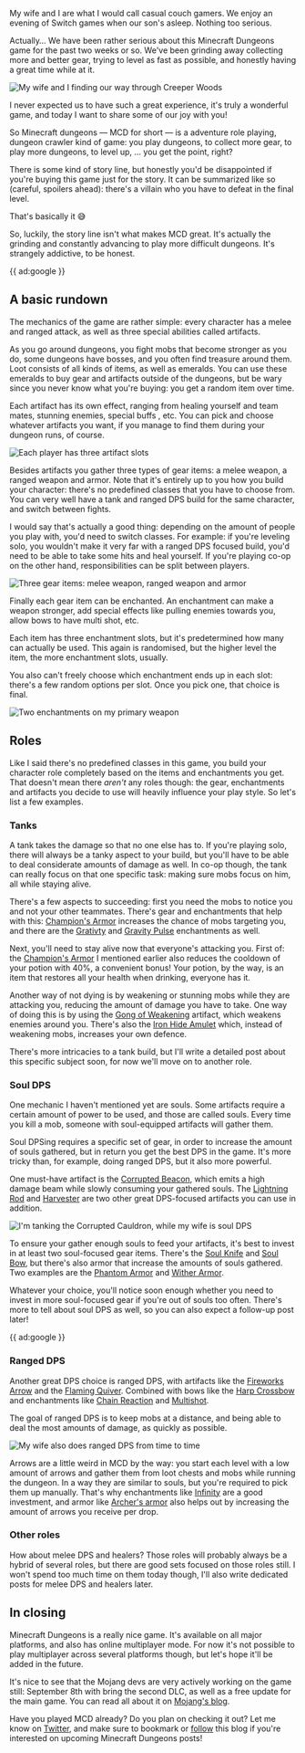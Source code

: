 My wife and I are what I would call casual couch gamers. We enjoy an evening of Switch games when our son's asleep. Nothing too serious.

Actually… We have been rather serious about this Minecraft Dungeons game for the past two weeks or so. We've been grinding away collecting more and better gear, trying to level as fast as possible, and honestly having a great time while at it.

![My wife and I finding our way through Creeper Woods](/resources/img/games/intro-to-mcd/mcd-4.jpeg)

I never expected us to have such a great experience, it's truly a wonderful game, and today I want to share some of our joy with you! 

So Minecraft dungeons — MCD for short — is a adventure role playing, dungeon crawler kind of game: you play dungeons, to collect more gear, to play more dungeons, to level up, … you get the point, right?

There is some kind of story line, but honestly you'd be disappointed if you're buying this game just for the story. It can be summarized like so (careful, spoilers ahead): there's a villain who you have to defeat in the final level.

That's basically it 😅

So, luckily, the story line isn't what makes MCD great. It's actually the grinding and constantly advancing to play more difficult dungeons. It's strangely addictive, to be honest.

{{ ad:google }}

## A basic rundown

The mechanics of the game are rather simple: every character has a melee and ranged attack, as well as three special abilities called artifacts.

As you go around dungeons, you fight mobs that become stronger as you do, some dungeons have bosses, and you often find treasure around them. Loot consists of all kinds of items, as well as emeralds. You can use these emeralds to buy gear and artifacts outside of the dungeons, but be wary since you never know what you're buying: you get a random item over time.

Each artifact has its own effect, ranging from healing yourself and team mates, stunning enemies, special buffs , etc. You can pick and choose whatever artifacts you want, if you manage to find them during your dungeon runs, of course.

![Each player has three artifact slots](/resources/img/games/intro-to-mcd/mcd-1-artifacts.jpg)

Besides artifacts you gather three types of gear items: a melee weapon, a ranged weapon and armor. Note that it's entirely up to you how you build your character: there's no predefined classes that you have to choose from. You can very well have a tank and ranged DPS build for the same character, and switch between fights. 

I would say that's actually a good thing: depending on the amount of people you play with, you'd need to switch classes. For example: if you're leveling solo, you wouldn't make it very far with a ranged DPS focused build, you'd need to be able to take some hits and heal yourself. If you're playing co-op on the other hand, responsibilities can be split between players. 

![Three gear items: melee weapon, ranged weapon and armor](/resources/img/games/intro-to-mcd/mcd-1-gear.jpg)

Finally each gear item can be enchanted. An enchantment can make a weapon stronger, add special effects like pulling enemies towards you, allow bows to have multi shot, etc.

Each item has three enchantment slots, but it's predetermined how many can actually be used. This again is randomised, but the higher level the item, the more enchantment slots, usually.

You also can't freely choose which enchantment ends up in each slot: there's a few random options per slot. Once you pick one, that choice is final.  

![Two enchantments on my primary weapon](/resources/img/games/intro-to-mcd/mcd-1-enchantments.jpg)

## Roles

Like I said there's no predefined classes in this game, you build your character role completely based on the items and enchantments you get. That doesn't mean there _aren't_ any roles though: the gear, enchantments and artifacts you decide to use will heavily influence your play style. So let's list a few examples.

### Tanks

A tank takes the damage so that no one else has to. If you're playing solo, there will always be a tanky aspect to your build, but you'll have to be able to deal considerate amounts of damage as well. In co-op though, the tank can really focus on that one specific task: making sure mobs focus on him, all while staying alive.

There's a few aspects to succeeding: first you need the mobs to notice you and not your other teammates. There's gear and enchantments that help with this: [Champion's Armor](*https://minecraft.gamepedia.com/Minecraft_Dungeons:Champion%27s_Armor) increases the chance of mobs targeting you, and there are the [Grativty](*https://minecraft.gamepedia.com/Minecraft_Dungeons:Gravity) and [Gravity Pulse](*https://minecraft.gamepedia.com/Minecraft_Dungeons:Gravity_Pulse) enchantments as well.

Next, you'll need to stay alive now that everyone's attacking you. First of: the [Champion's Armor](*https://minecraft.gamepedia.com/Minecraft_Dungeons:Champion%27s_Armor) I mentioned earlier also reduces the cooldown of your potion with 40%, a convenient bonus! Your potion, by the way, is an item that restores all your health when drinking, everyone has it.

Another way of not dying is by weakening or stunning mobs while they are attacking you, reducing the amount of damage you have to take. One way of doing this is by using the [Gong of Weakening](*https://minecraft.gamepedia.com/Minecraft_Dungeons:Gong_of_Weakening) artifact, which weakens enemies around you. There's also the [Iron Hide Amulet](*https://minecraft.gamepedia.com/Minecraft_Dungeons:Iron_Hide_Amulet) which, instead of weakening mobs, increases your own defence. 

There's more intricacies to a tank build, but I'll write a detailed post about this specific subject soon, for now we'll move on to another role.

### Soul DPS

One mechanic I haven't mentioned yet are souls. Some artifacts require a certain amount of power to be used, and those are called souls. Every time you kill a mob, someone with soul-equipped artifacts will gather them.

Soul DPSing requires a specific set of gear, in order to increase the amount of souls gathered, but in return you get the best DPS in the game. It's more tricky than, for example, doing ranged DPS, but it also more powerful. 

One must-have artifact is the [Corrupted Beacon](*https://minecraft.gamepedia.com/Minecraft_Dungeons:Corrupted_Beacon), which emits a high damage beam while slowly consuming your gathered souls. The [Lightning Rod](*https://minecraft.gamepedia.com/Minecraft_Dungeons:Lightning_Rod) and [Harvester](*https://minecraft.gamepedia.com/Minecraft_Dungeons:Harvester) are two other great DPS-focused artifacts you can use in addition.    

![I'm tanking the Corrupted Cauldron, while my wife is soul DPS](/resources/img/games/intro-to-mcd/mcd-5.jpeg)

To ensure your gather enough souls to feed your artifacts, it's best to invest in at least two soul-focused gear items. There's the [Soul Knife](*https://minecraft.gamepedia.com/Minecraft_Dungeons:Soul_Knife) and [Soul Bow](*https://minecraft.gamepedia.com/Minecraft_Dungeons:Soul_Bow), but there's also armor that increase the amounts of souls gathered. Two examples are the [Phantom Armor](*https://minecraft.gamepedia.com/Minecraft_Dungeons:Phantom_Armor) and [Wither Armor](*https://minecraft.gamepedia.com/Minecraft_Dungeons:Wither_Armor).

Whatever your choice, you'll notice soon enough whether you need to invest in more soul-focused gear if you're out of souls too often. There's more to tell about soul DPS as well, so you can also expect a follow-up post later!

{{ ad:google }}

### Ranged DPS

Another great DPS choice is ranged DPS, with artifacts like the [Fireworks Arrow](*https://minecraft.gamepedia.com/Minecraft_Dungeons:Fireworks_Arrow) and the [Flaming Quiver](*https://minecraft.gamepedia.com/Minecraft_Dungeons:Flaming_Quiver). Combined with bows like the [Harp Crossbow](*https://minecraft.gamepedia.com/Minecraft_Dungeons:Harp_Crossbow) and enchantments like [Chain Reaction](*https://minecraft.gamepedia.com/Minecraft_Dungeons:Chain_Reaction) and [Multishot](*https://minecraft.gamepedia.com/Minecraft_Dungeons:Multishot).

The goal of ranged DPS is to keep mobs at a distance, and being able to deal the most amounts of damage, as quickly as possible. 

![My wife also does  ranged DPS from time to time](/resources/img/games/intro-to-mcd/mcd-3.jpeg)

Arrows are a little weird in MCD by the way: you start each level with a low amount of arrows and gather them from loot chests and mobs while running the dungeon. In a way they are similar to souls, but you're required to pick them up manually. That's why enchantments like [Infinity](*https://minecraft.gamepedia.com/Minecraft_Dungeons:Infinity) are a good investment, and armor like [Archer's armor](*https://minecraft.gamepedia.com/Minecraft_Dungeons:Archer%27s_Armor) also helps out by increasing the amount of arrows you receive per drop.

### Other roles

How about melee DPS and healers? Those roles will probably always be a hybrid of several roles, but there are good sets focused on those roles still. I won't spend too much time on them today though, I'll also write dedicated posts for melee DPS and healers later.

## In closing

Minecraft Dungeons is a really nice game. It's available on all major platforms, and also has online multiplayer mode. For now it's not possible to play multiplayer across several platforms though, but let's hope it'll be added in the future.

It's nice to see that the Mojang devs are very actively working on the game still: September 8th with bring the second DLC, as well as a free update for the main game. You can read all about it on [Mojang's blog](*https://www.minecraft.net/en-us/article/new-dungeons-dlc-and-more-september-8).

Have you played MCD already? Do you plan on checking it out? Let me know on [Twitter](*https://twitter.com/brendt_gd), and make sure to bookmark or [follow](*http://stitcher.io.test/games/rss) this blog if you're interested on upcoming Minecraft Dungeons posts!
